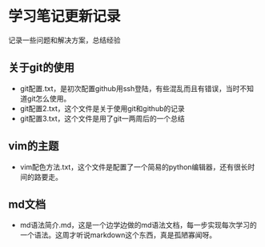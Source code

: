 # 学习笔记更新记录 #
记录一些问题和解决方案，总结经验
## 关于git的使用 ##
+ git配置.txt，是初次配置github用ssh登陆，有些混乱而且有错误，当时不知道git怎么使用。
+ git配置2.txt，这个文件是关于使用git和github的记录
+ git配置3.txt，这个文件是用了git一两周后的一个总结

## vim的主题 ##
+ vim配色方法.txt，这个文件是配置了一个简易的python编辑器，还有很长时间的路要走。

## md文档 ##
+ md语法简介.md，这是一个边学边做的md语法文档，每一步实现每次学习的一个语法。这周才听说markdown这个东西，真是孤陋寡闻呀。